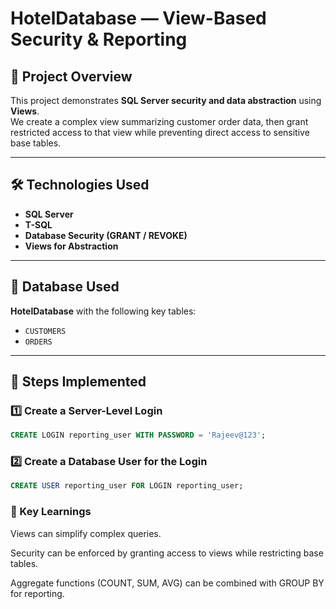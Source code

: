 # HotelDatabase — View-Based Security & Reporting

## 📌 Project Overview
This project demonstrates **SQL Server security and data abstraction** using **Views**.  
We create a complex view summarizing customer order data, then grant restricted access to that view while preventing direct access to sensitive base tables.

---

## 🛠️ Technologies Used
- **SQL Server**
- **T-SQL**
- **Database Security (GRANT / REVOKE)**
- **Views for Abstraction**

---

## 📂 Database Used
**HotelDatabase** with the following key tables:
- `CUSTOMERS`
- `ORDERS`

---

## 🚀 Steps Implemented

### 1️⃣ Create a Server-Level Login
```sql
CREATE LOGIN reporting_user WITH PASSWORD = 'Rajeev@123';

```
### 2️⃣ Create a Database User for the Login

``` sql
CREATE USER reporting_user FOR LOGIN reporting_user;
```

### 🎯 Key Learnings

Views can simplify complex queries.

Security can be enforced by granting access to views while restricting base tables.

Aggregate functions (COUNT, SUM, AVG) can be combined with GROUP BY for reporting.
